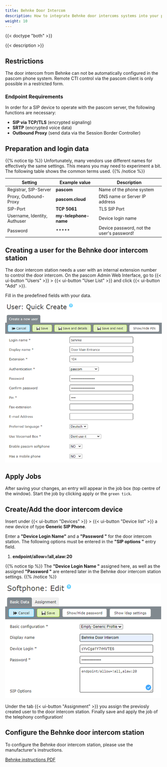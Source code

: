 ```yaml
---
title: Behnke Door Intercom
description: How to integrate Behnke door intercoms systems into your pascom phone system
weight: 10
---
```


{{< doctype "both"  >}}

{{< description >}}


## Restrictions

The door intercom from Behnke can not be automatically configured in the pascom phone system.
Remote CTI control via the pascom client is only possible in a restricted form.

### Endpoint Requirements

In order for a SIP device to operate with the pascom server, the following functions are necessary:

* **SIP via TCP/TLS** (encrypted signaling)
* **SRTP** (encrypted voice data)
* **Outbound Proxy** (send data via the Session Border Controller)

## Preparation and login data

{{% notice tip %}}
Unfortunately, many vendors use different names for effectively the same settings. This means you may need to experiment a bit. The following table shows the common terms used.
{{% /notice %}}

|Setting|Example value|Description|
|---|---|---|
|Registrar, SIP-Server|**pascom**|Name of the phone system|
|Proxy, Outbound-Proxy|**pascom.cloud**|DNS name or Server IP address|
|SIP-Port| **TCP 5061** | TLS SIP Port|
|Username, Identity, Authuser|**my-telephone-name**|Device login name|
|Password|*****| Device password, not the user's password!|

## Creating a user for the Behnke door intercom station

The door intercom station needs a user with an internal extension number to control the door intercom. On the pascom Admin Web Interface, go to {{< ui-button "Users" >}} > {{< ui-button "User List" >}} and click {{< ui-button "Add" >}}.

Fill in the predefined fields with your data.

![New User for door intercom](newuser.en.PNG?width=80%)


## Apply Jobs

After saving your changes, an entry will appear in the job box (top centre of the window). Start the job by clicking apply or the `green tick`.

## Create/Add the door intercom device

Insert under {{< ui-button "Devices" >}} > {{< ui-button "Device list" >}}
 a new device of type **Generic SIP Phone**.


Enter a **"Device Login Name"** and a **"Password "** for the door intercom station. The following options must be entered in the **"SIP options "** entry field. 

1. **endpoint/allow=!all,alaw:20**

{{% notice tip %}}
The **"Device Login Name "** assigned here, as well as the assigned **"Password "** are entered later in the Behnke door intercom station settings.
{{% /notice %}}

![Create new Behnke device](newendpoint.en.PNG?width=80%)


Under the tab {{< ui-button "Assignment" >}} you assign the previosly created user to the door intercom station. Finally save and apply the job of the telephony configuration!


## Configure the Behnke door intercom station

To configure the Behnke door intercom station, please use the manufacturer's instructions.

[Behnke instructions PDF](https://www.behnke-online.de/telefonanlagen/540-pascom-cloud-anlage/file)
